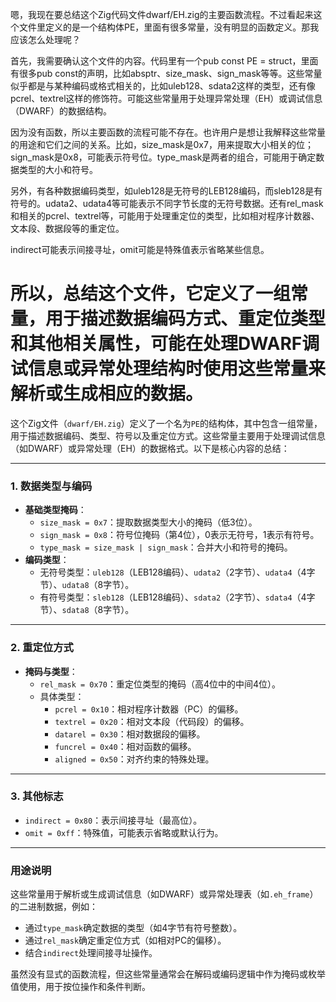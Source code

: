 嗯，我现在要总结这个Zig代码文件dwarf/EH.zig的主要函数流程。不过看起来这个文件里定义的是一个结构体PE，里面有很多常量，没有明显的函数定义。那我应该怎么处理呢？

首先，我需要确认这个文件的内容。代码里有一个pub const PE = struct，里面有很多pub const的声明，比如absptr、size_mask、sign_mask等等。这些常量似乎都是与某种编码或格式相关的，比如uleb128、sdata2这样的类型，还有像pcrel、textrel这样的修饰符。可能这些常量用于处理异常处理（EH）或调试信息（DWARF）的数据结构。

因为没有函数，所以主要函数的流程可能不存在。也许用户是想让我解释这些常量的用途和它们之间的关系。比如，size_mask是0x7，用来提取大小相关的位；sign_mask是0x8，可能表示符号位。type_mask是两者的组合，可能用于确定数据类型的大小和符号。

另外，有各种数据编码类型，如uleb128是无符号的LEB128编码，而sleb128是有符号的。udata2、udata4等可能表示不同字节长度的无符号数据。还有rel_mask和相关的pcrel、textrel等，可能用于处理重定位的类型，比如相对程序计数器、文本段、数据段等的重定位。

indirect可能表示间接寻址，omit可能是特殊值表示省略某些信息。

所以，总结这个文件，它定义了一组常量，用于描述数据编码方式、重定位类型和其他相关属性，可能在处理DWARF调试信息或异常处理结构时使用这些常量来解析或生成相应的数据。
================================================
这个Zig文件（`dwarf/EH.zig`）定义了一个名为`PE`的结构体，其中包含一组常量，用于描述数据编码、类型、符号以及重定位方式。这些常量主要用于处理调试信息（如DWARF）或异常处理（EH）的数据格式。以下是核心内容的总结：

---

### **1. 数据类型与编码**
- **基础类型掩码**：
  - `size_mask = 0x7`：提取数据类型大小的掩码（低3位）。
  - `sign_mask = 0x8`：符号位掩码（第4位），0表示无符号，1表示有符号。
  - `type_mask = size_mask | sign_mask`：合并大小和符号的掩码。
- **编码类型**：
  - 无符号类型：`uleb128`（LEB128编码）、`udata2`（2字节）、`udata4`（4字节）、`udata8`（8字节）。
  - 有符号类型：`sleb128`（LEB128编码）、`sdata2`（2字节）、`sdata4`（4字节）、`sdata8`（8字节）。

---

### **2. 重定位方式**
- **掩码与类型**：
  - `rel_mask = 0x70`：重定位类型的掩码（高4位中的中间4位）。
  - 具体类型：
    - `pcrel = 0x10`：相对程序计数器（PC）的偏移。
    - `textrel = 0x20`：相对文本段（代码段）的偏移。
    - `datarel = 0x30`：相对数据段的偏移。
    - `funcrel = 0x40`：相对函数的偏移。
    - `aligned = 0x50`：对齐约束的特殊处理。

---

### **3. 其他标志**
- `indirect = 0x80`：表示间接寻址（最高位）。
- `omit = 0xff`：特殊值，可能表示省略或默认行为。

---

### **用途说明**
这些常量用于解析或生成调试信息（如DWARF）或异常处理表（如`.eh_frame`）的二进制数据，例如：
- 通过`type_mask`确定数据的类型（如4字节有符号整数）。
- 通过`rel_mask`确定重定位方式（如相对PC的偏移）。
- 结合`indirect`处理间接寻址操作。

虽然没有显式的函数流程，但这些常量通常会在解码或编码逻辑中作为掩码或枚举值使用，用于按位操作和条件判断。